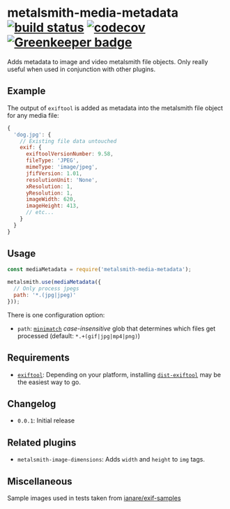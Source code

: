 # metalsmith-media-metadata [![build status](https://travis-ci.org/fortes/metalsmith-media-metadata.svg?branch=master)](https://travis-ci.org/fortes/metalsmith-media-metadata) [![codecov](https://codecov.io/gh/fortes/metalsmith-media-metadata/branch/master/graph/badge.svg)](https://codecov.io/gh/fortes/metalsmith-media-metadata) [![Greenkeeper badge](https://badges.greenkeeper.io/fortes/metalsmith-media-metadata.svg)](https://greenkeeper.io/)

Adds metadata to image and video metalsmith file objects. Only really useful when used in conjunction with other plugins.

## Example

The output of `exiftool` is added as metadata into the metalsmith file object for any media file:

```js
{
  'dog.jpg': {
    // Existing file data untouched
    exif: {
      exiftoolVersionNumber: 9.58,
      fileType: 'JPEG',
      mimeType: 'image/jpeg',
      jfifVersion: 1.01,
      resolutionUnit: 'None',
      xResolution: 1,
      yResolution: 1,
      imageWidth: 620,
      imageHeight: 413,
      // etc...
    }
  }
}
```

## Usage

```js
const mediaMetadata = require('metalsmith-media-metadata');

metalsmith.use(mediaMetadata({
  // Only process jpegs
  path: '*.(jpg|jpeg)'
}));
```

There is one configuration option:

* `path`: [`minimatch`](https://github.com/isaacs/minimatch) *case-insensitive* glob that determines which files get processed (default: `*.+(gif|jpg|mp4|png)`)

## Requirements

* [`exiftool`](https://www.sno.phy.queensu.ca/~phil/exiftool/): Depending on your platform, installing [`dist-exiftool`](https://www.npmjs.com/package/dist-exiftool) may be the easiest way to go.

## Changelog

* `0.0.1`: Initial release

## Related plugins

* `metalsmith-image-dimensions`: Adds `width` and `height` to `img` tags.

## Miscellaneous

Sample images used in tests taken from [ianare/exif-samples](https://github.com/ianare/exif-samples)
